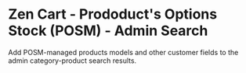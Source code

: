 # Zen Cart - Prododuct's Options Stock (POSM) - Admin Search
Add POSM-managed products models and other customer fields to the admin category-product search results.
